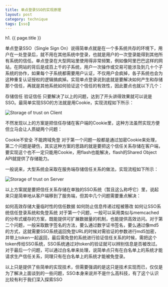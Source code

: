 ```yaml
---
title: 单点登录SSO的实现原理
layout: post
category: technique
tags: [sso]
---
```


h1. {{ page.title }}

单点登录SSO（Single Sign On）说得简单点就是在一个多系统共存的环境下，用户在一处登录后，就不用在其他系统中登录，也就是用户的一次登录能得到其他所有系统的信任。单点登录在大型网站里使用得非常频繁，例如像阿里巴巴这样的网站，在网站的背后是成百上千的子系统，用户一次操作或交易可能涉及到几十个子系统的协作，如果每个子系统都需要用户认证，不仅用户会疯掉，各子系统也会为这种重复认证授权的逻辑搞疯掉。实现单点登录说到底就是要解决如何产生和存储那个信任，再就是其他系统如何验证这个信任的有效性，因此要点也就以下几个：

存储信任
验证信任
只要解决了以上的问题，达到了开头讲得效果就可以说是SSO。最简单实现SSO的方法就是用Cookie，实现流程如下所示：

<img src="{{ site.picuture_dir }}/Single-Sign-On/sso.gif" alt="Storage of trust on Client" />


不然发现以上的方案是把信任存储在客户端的Cookie里，这种方法虽然实现方便但立马会让人质疑两个问题：

Cookie不安全
不能跨域免登
对于第一个问题一般都是通过加密Cookie来处理，第二个问题是硬伤，其实这种方案的思路的就是要把这个信任关系存储在客户端，要实现这个也不一定只能用Cookie，用flash也能解决，flash的Shared Object API就提供了存储能力。

一般说来，大型系统会采取在服务端存储信任关系的做法，实现流程如下所示：

<img src="{{ site.picuture_dir }}/Single-Sign-On/sso_.gif" alt="Storage of trust on Server" />

以上方案就是要把信任关系存储在单独的SSO系统（暂且这么称呼它）里，说起来只是简单地从客户端移到了服务端，但其中几个问题需要重点解决：

如何高效存储大量临时性的信任数据
如何防止信息传递过程被篡改
如何让SSO系统信任登录系统和免登系统
对于第一个问题，一般可以采用类似与memcached的分布式缓存的方案，既能提供可扩展数据量的机制，也能提供高效访问。对于第二个问题，一般采取数字签名的方法，要么通过数字证书签名，要么通过像md5的方式，这就需要SSO系统返回免登URL的时候对需验证的参数进行md5加密，并带上token一起返回，最后需免登的系统进行验证信任关系的时候，需把这个token传给SSO系统，SSO系统通过对token的验证就可以辨别信息是否被改过。对于最后一个问题，可以通过白名单来处理，说简单点只有在白名单上的系统才能请求生产信任关系，同理只有在白名单上的系统才能被免登录。

以上只是提供了些简单的实现技术，但需要强调的是这只是技术实现而已，仅仅是为了解决上面谈到的一些问题，SSO本身来说并不是什么高科技，有了这个认识比较有利于我们深入探索SSO